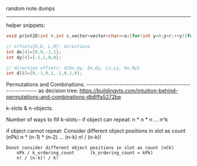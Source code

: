 random note dumps

---

helper snippets:
```cpp
void print2D(int r,int c,vector<vector<char>>a){for(int y=0;y<r;++y){for(int x=0;x<c;++x){cout<<a[y][x]<<" ";}cout<<"\n";}}

// offsets{U,D, L,R}: directions
int dx[4]={0,0,-1,1}; 
int dy[4]={-1,1,0,0};

// direction offsets: d{Ux,Uy, Dx,Dy, Lx,Ly, Rx,Ry}
int d[8]={0,-1,0,1,-1,0,1,0};
```

Permutations and Combinations. ---------------------------------------------------------
as decision tree: <https://buildingvts.com/intuition-behind-permutations-and-combinations-db6ffa5272be>

k-slots & n-objects.

Number of ways to fill k-slots:-
if object can repeat: 
    n * n * n ... 
    n^k

if object cannot repeat:
    Consider different object positions in slot as count (nPk)
        n * (n-1) * (n-2) ... (n-k)
        n! / (n-k)!

    Donot consider different object positions in slot as count (nCk)
        nPk / k_ordering_count      (k_ordering_count = kPk)
        n! / (n-k)! / k!